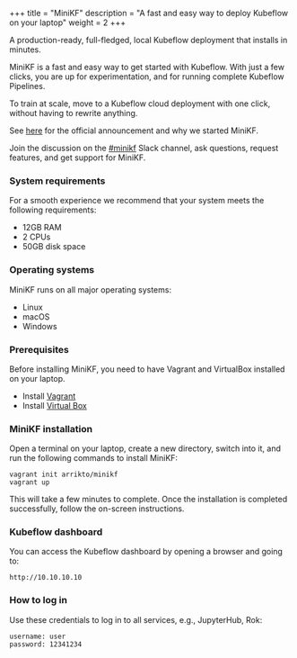 +++
title = "MiniKF"
description = "A fast and easy way to deploy Kubeflow on your laptop"
weight = 2
+++

A production-ready, full-fledged, local Kubeflow deployment that
installs in minutes.

MiniKF is a fast and easy way to get started with Kubeflow. With just a
few clicks, you are up for experimentation, and for running complete
Kubeflow Pipelines.

To train at scale, move to a Kubeflow cloud deployment with one click,
without having to rewrite anything.

See
[here](https://medium.com/kubeflow/minikf-the-fastest-and-easiest-way-to-deploy-kubeflow-on-your-laptop-a91fb846d0ba)
for the official announcement and why we started MiniKF.

Join the discussion on the
[#minikf](https://kubeflow.slack.com/messages/CGRKM3N0G/) Slack channel,
ask questions, request features, and get support for MiniKF.

### System requirements
For a smooth experience we recommend that your system meets the
following requirements:
  - 12GB RAM
  - 2 CPUs
  - 50GB disk space

### Operating systems
MiniKF runs on all major operating systems:
- Linux
- macOS
- Windows

### Prerequisites
Before installing MiniKF, you need to have Vagrant and VirtualBox
installed on your laptop.
- Install [Vagrant](https://www.vagrantup.com/downloads.html)
- Install [Virtual Box](https://www.virtualbox.org/wiki/Downloads)

### MiniKF installation
Open a terminal on your laptop, create a new directory, switch into it,
and run the following commands to install MiniKF:

```
vagrant init arrikto/minikf
vagrant up
```

This will take a few minutes to complete. Once the installation is
completed successfully, follow the on-screen instructions.

### Kubeflow dashboard
You can access the Kubeflow dashboard by opening a browser and going to:

```
http://10.10.10.10
```

### How to log in
Use these credentials to log in to all services, e.g., JupyterHub, Rok:

```
username: user
password: 12341234
```
